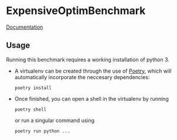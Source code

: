 # ExpensiveOptimBenchmark

[Documentation](http://algtudelft.github.io/ExpensiveOptimBenchmark/)

<!-- TODO: Better name! -->

<!-- TODO: Insert general idea of why this benchmark is needed here -->

## Usage

Running this benchmark requires a working installation of python 3. 

- A virtualenv can be created through the use of [Poetry](https://github.com/python-poetry/poetry), which will automatically incorporate the neccesary dependencies:
    ```
    poetry install
    ```
- Once finished, you can open a shell in the virtualenv by running
    ```
    poetry shell
    ```
    or run a singular command using
    ```
    poetry run python ...
    ```
<!-- TODO: Once added, add method for running approach here -->
